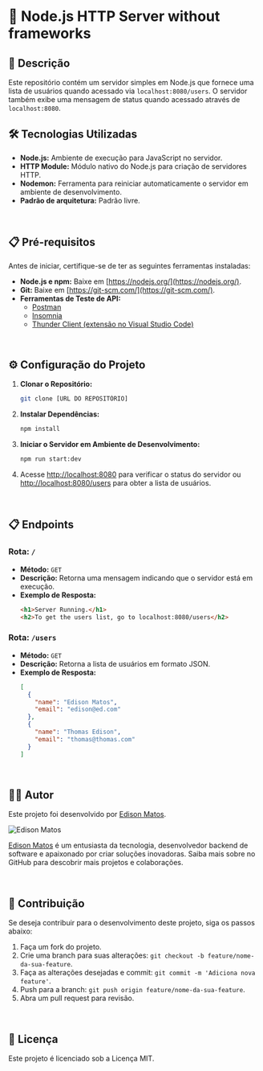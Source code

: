 # 🚀 Node.js HTTP Server without frameworks

## 📜 Descrição

Este repositório contém um servidor simples em Node.js que fornece uma lista de usuários quando acessado via `localhost:8080/users`. O servidor também exibe uma mensagem de status quando acessado através de `localhost:8080`.

## 🛠️ Tecnologias Utilizadas

- **Node.js:** Ambiente de execução para JavaScript no servidor.
- **HTTP Module:** Módulo nativo do Node.js para criação de servidores HTTP.
- **Nodemon:** Ferramenta para reiniciar automaticamente o servidor em ambiente de desenvolvimento.
- **Padrão de arquitetura:** Padrão livre.

<br>

## 📋 Pré-requisitos

Antes de iniciar, certifique-se de ter as seguintes ferramentas instaladas:

- **Node.js e npm:** Baixe em [https://nodejs.org/](https://nodejs.org/).
- **Git:** Baixe em [https://git-scm.com/](https://git-scm.com/).
- **Ferramentas de Teste de API:**
  - [Postman](https://www.postman.com/downloads/)
  - [Insomnia](https://insomnia.rest/download/)
  - [Thunder Client (extensão no Visual Studio Code)](https://marketplace.visualstudio.com/items?itemName=rangav.vscode-thunder-client)

<br>

## ⚙️ Configuração do Projeto

1. **Clonar o Repositório:**

    ```bash
    git clone [URL DO REPOSITÓRIO]
    ```

2. **Instalar Dependências:**

    ```bash
    npm install
    ```

3. **Iniciar o Servidor em Ambiente de Desenvolvimento:**

    ```bash
    npm run start:dev
    ```

4. Acesse [http://localhost:8080](http://localhost:8080) para verificar o status do servidor ou [http://localhost:8080/users](http://localhost:8080/users) para obter a lista de usuários.

<br>

## 📋 Endpoints

### Rota: `/`

- **Método:** `GET`
- **Descrição:** Retorna uma mensagem indicando que o servidor está em execução.
- **Exemplo de Resposta:**
  ```html
  <h1>Server Running.</h1>
  <h2>To get the users list, go to localhost:8080/users</h2>
  ```

### Rota: `/users`

- **Método:** `GET`
- **Descrição:** Retorna a lista de usuários em formato JSON.
- **Exemplo de Resposta:**
  ```json
  [
    {
      "name": "Edison Matos",
      "email": "edison@ed.com"
    },
    {
      "name": "Thomas Edison",
      "email": "thomas@thomas.com"
    }
  ]
  ```

<br>

## 🧑‍💻 Autor

Este projeto foi desenvolvido por [Edison Matos](https://github.com/EdisonMatos).

![Edison Matos](https://avatars.githubusercontent.com/u/17342047?s=200)

[Edison Matos](https://github.com/EdisonMatos) é um entusiasta da tecnologia, desenvolvedor backend de software e apaixonado por criar soluções inovadoras.
Saiba mais sobre no GitHub para descobrir mais projetos e colaborações.

<br>

## 🤝 Contribuição

Se deseja contribuir para o desenvolvimento deste projeto, siga os passos abaixo:

1. Faça um fork do projeto.
2. Crie uma branch para suas alterações: `git checkout -b feature/nome-da-sua-feature`.
3. Faça as alterações desejadas e commit: `git commit -m 'Adiciona nova feature'`.
4. Push para a branch: `git push origin feature/nome-da-sua-feature`.
5. Abra um pull request para revisão.

<br>

## 📄 Licença

Este projeto é licenciado sob a Licença MIT.
